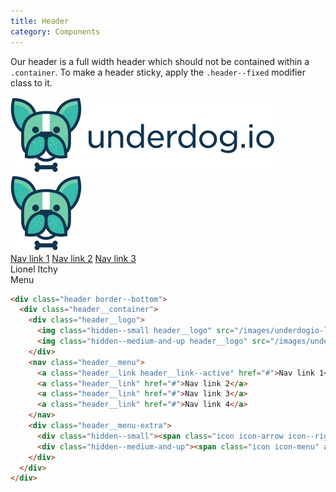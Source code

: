 ```yaml
---
title: Header
category: Components
---
```


Our header is a full width header which should not be contained within a `.container`.
To make a header sticky, apply the `.header--fixed` modifier class to it.

<div class="header border--bottom">
  <div class="header__container">
    <div class="header__logo">
      <img class="hidden--small header__logo" src="/images/underdogio-logo-with-text.svg" alt="Underdog.io logo" />
      <img class="hidden--medium-and-up header__logo" src="/images/underdogio-logo.svg" alt="Underdog.io logo" />
    </div>
    <nav class="header__menu">
      <a class="header__link header__link--active" href="#">Nav link 1</a>
      <a class="header__link" href="#">Nav link 2</a>
      <a class="header__link" href="#">Nav link 3</a>
    </nav>
    <div class="header__menu-extra">
      <div class="hidden--small"><span class="icon icon-arrow icon--right icon--small"><span class="icon__label icon__label--left">Lionel Itchy</span></span></div>
      <div class="hidden--medium-and-up"><span class="icon icon-menu" aria-hidden="true"></span><span class="gamma"> Menu</span></div>
    </div>
  </div>
</div>

```html
<div class="header border--bottom">
  <div class="header__container">
    <div class="header__logo">
      <img class="hidden--small header__logo" src="/images/underdogio-logo-with-text.svg" alt="Underdog.io logo" />
      <img class="hidden--medium-and-up header__logo" src="/images/underdogio-logo.svg" alt="Underdog.io logo" />
    </div>
    <nav class="header__menu">
      <a class="header__link header__link--active" href="#">Nav link 1</a>
      <a class="header__link" href="#">Nav link 2</a>
      <a class="header__link" href="#">Nav link 3</a>
      <a class="header__link" href="#">Nav link 4</a>
    </nav>
    <div class="header__menu-extra">
      <div class="hidden--small"><span class="icon icon-arrow icon--right icon--small"><span class="icon__label icon__label--left">Lionel Itchy</span></span></div>
      <div class="hidden--medium-and-up"><span class="icon icon-menu" aria-hidden="true"></span><span class="gamma"> Menu</span></div>
    </div>
  </div>
</div>
```
